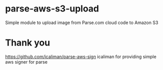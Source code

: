 # parse-aws-s3-upload
Simple module to upload image from Parse.com cloud code to Amazon S3 

# Thank you
https://github.com/icaliman/parse-aws-sign
icaliman for providing simple aws signer for parse 


	


